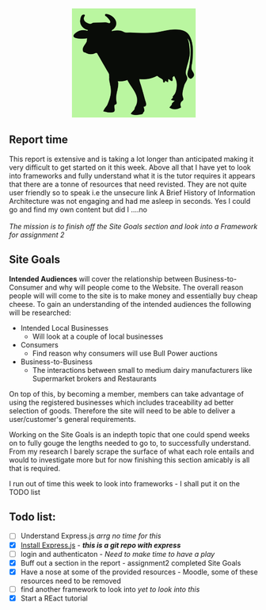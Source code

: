 <br/>
<p align="center">
<img  width="250" height="220" alt="Logo1" src="../assets/cowGreenBkground.png">
</p>

## Report time

This report is extensive and is taking a lot longer than anticipated making it very difficult to get started on it this week. Above all that I have yet to look into frameworks and fully understand what it is the tutor requires it appears that there are a tonne of resources that need revisted. They are not quite user friendly so to speak i.e the unsecure link A Brief History of Information Architecture was not engaging and had me asleep in seconds. Yes I could go and find my own content but did I ....no <br><br>
_The mission is to finish off the Site Goals section and look into a Framework for assignment 2_

## Site Goals

**Intended Audiences** will cover the relationship between Business-to-Consumer and why will people come to the Website. The overall reason people will will come to the site is to make money and essentially buy cheap cheese.
To gain an understanding of the intended audiences the following will be researched:

- Intended Local Businesses
  - Will look at a couple of local businesses
- Consumers
  - Find reason why consumers will use Bull Power auctions
- Business-to-Business
  - The interactions between small to medium dairy manufacturers like Supermarket brokers and Restaurants

On top of this, by becoming a member, members can take advantage of using the registered businesses which includes traceability ad better selection of goods. Therefore the site will need to be able to deliver a user/customer's general requirements.

Working on the Site Goals is an indepth topic that one could spend weeks on to fully gouge the lengths needed to go to, to successfully understand. From my research I barely scrape the surface of what each role entails and would to investigate more but for now finishing this section amicably is all that is required.

I run out of time this week to look into frameworks - I shall put it on the TODO list

## Todo list:

- [ ] Understand Express.js _arrg no time for this_
- [x] [Install Express.js](<(https://github.com/terlici/base-express)>) - **_this is a git repo with express_**
- [ ] login and authenticaton - _Need to make time to have a play_
- [x] Buff out a section in the report - assignment2 completed Site Goals
- [x] Have a nose at some of the provided resources - Moodle, some of these resources need to be removed
- [ ] find another framework to look into _yet to look into this_
- [x] Start a REact tutorial
